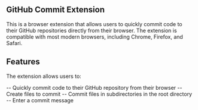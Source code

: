 ## GitHub Commit Extension
This is a browser extension that allows users to quickly commit code to their GitHub repositories directly from their browser. The extension is compatible with most modern browsers, including Chrome, Firefox, and Safari.

## Features
The extension allows users to:

-- Quickly commit code to their GitHub repository from their browser
-- Create files to commit
-- Commit files in subdirectories in the root directory
-- Enter a commit message
